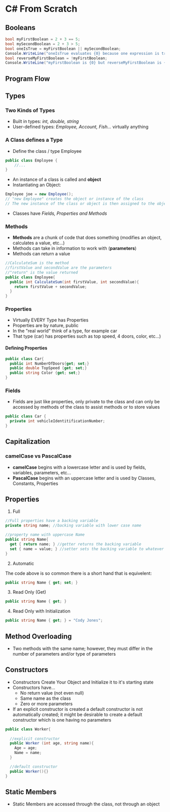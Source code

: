 # C# From Scratch

## Booleans

```csharp
bool myFirstBoolean = 2 + 3 == 5;
bool mySecondBoolean = 2 + 3 > 5;
bool oneIsTrue = myFirstBoolean || mySecondBoolean;
Console.WriteLine("oneIsTrue evaluates {0} because one expression is true", oneIsTrue);  //The value of the variable will be substituted in the curly brackets at run time
bool reverseMyFirstBoolean = !myFirstBoolean;
Console.WriteLine("myFirstBoolean is {0} but reverseMyFirstBoolean is {1}", myFirstBoolean, reverseMyFirstBoolean);  //The values of the variables will be substitued in the curly brackets respectively
```

## Program Flow

## Types

### Two Kinds of Types

- Built in types: _int, double, string_
- User-defined types: _Employee, Account, Fish..._ virtually anything

### A **Class** defines a Type

- Define the class / type Employee

```csharp
public class Employee {
    //...
}
```

- An instance of a class is called and **object**
- Instantiating an Object:

```csharp
Employee joe = new Employee();
// "new Employee" creates the object or instance of the class
// The new instance of the class or object is then assigned to the object variable "job"
```

- Classes have _Fields, Properties and Methods_

### Methods

- **Methods** are a chunk of code that does something (modifies an object, calculates a value, etc...)
- Methods can take in information to work with (**parameters**)
- Methods can return a value

```csharp
//CalculateSum is the method
//firstValue and secondValue are the parameters
//"return" is the value returned
public class Employee{
  public int CalculateSum(int firstValue, int secondValue){
    return firstValue + secondValue;
  }
}
```

### Properties

- Virtually EVERY Type has Properties
- Properties are by nature, public
- In the "real world" think of a type, for example car
- That type (car) has properties such as top speed, 4 doors, color, etc...)

#### Defining Properties

```csharp
public class Car{
  public int NumberOfDoors{get; set;}
  public double TopSpeed {get; set;}
  public string Color {get; set;}
}
```

### Fields

- Fields are just like properties, only private to the class and can only be accessed by methods of the class to assist methods or to store values

```csharp
public class Car {
  private int vehicleIdentitificationNumber;
}
```

## Capitalization

### camelCase vs PascalCase

- **camelCase** begins with a lowercase letter and is used by fields, variables, parameters, etc...
- **PascalCase** begins with an uppercase letter and is used by Classes, Constants, Properties

## Properties

1. Full

```csharp
//Full properties have a backing variable
private string name; //backing variable with lower case name

//property name with uppercase Name
public string Name{
  get { return name; } //getter returns the backing variable
  set { name = value; } //setter sets the backing variable to whatever is passed in
}
```

2. Automatic

The code above is so common there is a short hand that is equivelent:

```csharp
public string Name { get; set; }
```

3. Read Only (Get)

```csharp
public string Name { get; }
```

4. Read Only with Initialization

```csharp
public string Name { get; } = "Cody Jones";
```

## Method Overloading

- Two methods with the same name; however, they must differ in the number of parameters and/or type of parameters

## Constructors

- Constructors Create Your Object and Initialize it to it's starting state
- Constructors have...
  - No return value (not even null)
  - Same name as the class
  - Zero or more parameters
- If an explicit constructor is created a default constructor is not automatically created; it might be desirable to create a default constructor which is one having no parameters

```csharp
public class Worker{
  
  //explicit constructor
  public Worker (int age, string name){
    Age = age;
    Name = name;
  }

  //default constructor
  public Worker(){}
}
```

## Static Members

- Static Members are accessed through the class, not through an object

